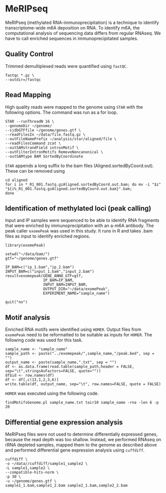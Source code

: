 # MeRIPseq

MeRIPseq (methylated RNA-immunoprecipitation) is a technique to identify transcriptome-wide m6A deposition on RNA. To identify m6A, the computational analysis of sequencing data differs from regular RNAseq. We have to call enriched sequences in immunoprecipitated samples.

## Quality Control
Trimmed demultiplexed reads were quantified using `fastQC`.
```
fastqc *.gz \
--outdir=/fastqc
```
## Read Mapping
High quality reads were mapped to the genome using `STAR` with the following options. The command was run as a for loop.
```
STAR --runThreadN 16 \
--genomeDir ~/genome/
--sjdbGTFfile ~/genome/genes.gtf \
--readFilesIn ~/data/file.fastq.gz \
--outFileNamePrefix ~/analysis/star/aligned/file \
--readFilesCommand zcat \
--outSAMstrandField intronMotif \
--outFilterIntronMotifs RemoveNoncanonical \
--outSAMtype BAM SortedByCoordinate
```
`STAR` appends a long suffix to the bam files (Aligned.sortedByCoord.out). These can be removed using
```
cd aligned
for i in *_R1_001.fastq.gzAligned.sortedByCoord.out.bam; do mv -i "$i" "${i%_R1_001.fastq.gzAligned.sortedByCoord.out.bam}".bam; 
done
```
## Identification of methylated loci (peak calling)
Input and IP samples were sequenced to be able to identify RNA fragments that were enriched by immunoprecipitation with an a-m6A antibody. The peak caller `exomePeak` was used in this study. It runs in R and takes .bam files as input to identify enriched regions.
```
library(exomePeak)

setwd("~/data/bam/")
gtf="~/genome/genes.gtf"

IP_BAM=c("ip_1.bam","ip_2.bam")
INPUT_BAM=c("input_1.bam","input_2.bam")
result=exomepeak(GENE_ANNO_GTF=gtf,
                 IP_BAM=IP_BAM,
                 INPUT_BAM=INPUT_BAM,
                 OUTPUT_DIR="~/data/exomePeak",
                 EXPERIMENT_NAME="sample_name")

quit("no")
```

## Motif analysis
Enriched RNA motifs were identified using `HOMER`. Output files from `exomePeak` need to be reformatted to be suitable as inputs for `HOMER`. The following code was used for this task.
```
sample_name <- "sample_name"
sample_path <- paste("../exomepeak/",sample_name,"/peak.bed", sep = "")
output_name <- paste(sample_name,".txt", sep = "")
df <- as.data.frame(read.table(sample_path,header = FALSE, sep="\t",stringsAsFactors=FALSE, quote=""))
df$id <- row.names(df)
df <- df[,c(13,1,2,3,6)]
write.table(df, output_name, sep="\t", row.names=FALSE, quote = FALSE)
```
`HOMER` was executed using the following code.
```
findMotifsGenome.pl sample_name.txt tair10 sample_name -rna -len 6 -p 20
```

## Differential gene expression analysis
MeRIPseq files were not used to determine differentially expressed genes, because the read depth was too shallow. Instead, we performed RNAseq on rRNA depleted samples, mapped them to the genome as described above and performed differential gene expression analysis using `cuffdiff`. 
```
cuffdiff \
-o ~/data//cuffdiff/sample1_sample2 \
-L sample1,sample2 \
--compatible-hits-norm \
-p 30 \
-u ~/genome/genes.gtf \
sample1_1.bam,sample1_2.bam sample2_1.bam,sample2_2.bam
```
